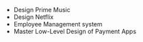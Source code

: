 
- Design Prime Music
- Design Netflix
- Employee Management system
- Master Low-Level Design of Payment Apps